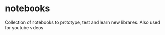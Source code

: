 # notebooks
Collection of notebooks to prototype, test and learn new libraries. Also used for youtube videos
